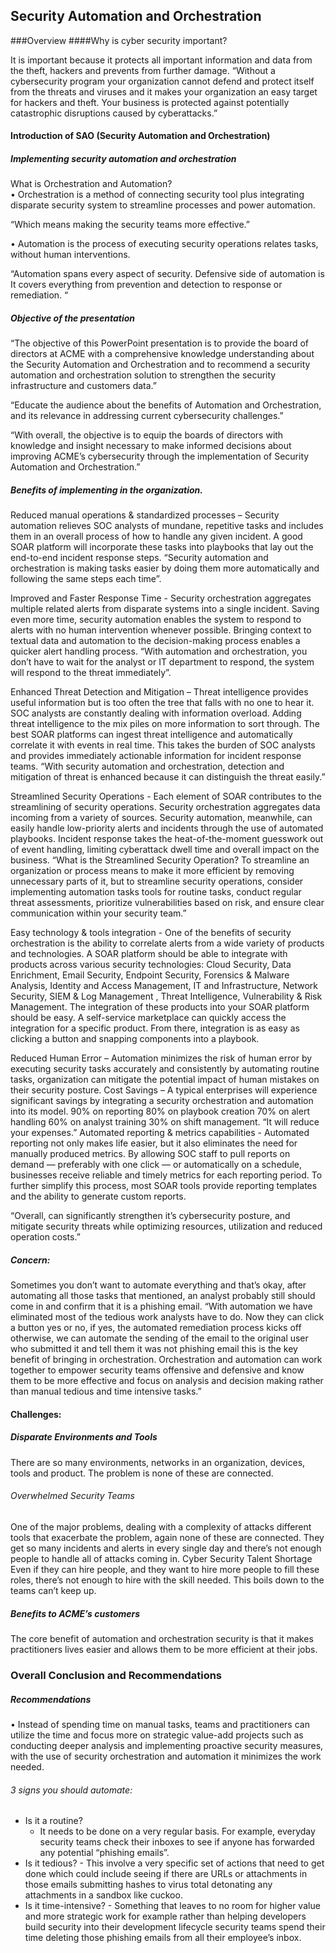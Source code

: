 ## Security Automation and Orchestration

###Overview
####Why is cyber security important?

It is important because it protects all important information and data from the theft, hackers and prevents from further damage.
“Without a cybersecurity program your organization cannot defend and protect itself from the threats and viruses and it makes your organization an easy target for hackers and theft.
Your business is protected against potentially catastrophic disruptions caused by cyberattacks.”

#### Introduction of SAO (Security Automation and Orchestration)
##### Implementing security automation and orchestration

What is Orchestration and Automation?<br>
•	Orchestration is a method of connecting security tool plus integrating disparate security system to streamline processes and power automation.

“Which means making the security teams more effective.”

•	Automation is the process of executing security operations relates tasks, without human interventions.

“Automation spans every aspect of security. Defensive side of automation is It covers everything from prevention and detection to response or remediation. “


##### Objective of the presentation<br>
“The objective of this PowerPoint presentation is to provide the board of directors at ACME with a comprehensive knowledge understanding about the Security Automation and Orchestration and to recommend a security automation and orchestration solution to strengthen the security infrastructure and customers data.”

“Educate the audience about the benefits of Automation and Orchestration, and its relevance in addressing current cybersecurity challenges.”

“With overall, the objective is to equip the boards of directors with knowledge and insight necessary to make informed decisions about improving ACME’s cybersecurity through the implementation of Security Automation and Orchestration.”


##### Benefits of implementing in the organization.

Reduced manual operations & standardized processes – Security automation relieves SOC analysts of mundane, repetitive tasks and includes them in an overall process of how to handle any given incident. A good SOAR platform will incorporate these tasks into playbooks that lay out the end-to-end incident response steps.
“Security automation and orchestration is making tasks easier by doing them more automatically and following the same steps each time”.

Improved and Faster Response Time - Security orchestration aggregates multiple related alerts from disparate systems into a single incident. Saving even more time, security automation enables the system to respond to alerts with no human intervention whenever possible. Bringing context to textual data and automation to the decision-making process enables a quicker alert handling process.
“With automation and orchestration, you don’t have to wait for the analyst or IT department to respond, the system will respond to the threat immediately”.

Enhanced Threat Detection and Mitigation – Threat intelligence provides useful information but is too often the tree that falls with no one to hear it. SOC analysts are constantly dealing with information overload. Adding threat intelligence to the mix piles on more information to sort through.  The best SOAR platforms can ingest threat intelligence and automatically correlate it with events in real time. This takes the burden of SOC analysts and provides immediately actionable information for incident response teams.
“With security automation and orchestration, detection and mitigation of threat is enhanced because it can distinguish the threat easily.”

Streamlined Security Operations - Each element of SOAR contributes to the streamlining of security operations. Security orchestration aggregates data incoming from a variety of sources. Security automation, meanwhile, can easily handle low-priority alerts and incidents through the use of automated playbooks. Incident response takes the heat-of-the-moment guesswork out of event handling, limiting cyberattack dwell time and overall impact on the business. 
“What is the Streamlined Security Operation? To streamline an organization or process means to make it more efficient by removing unnecessary parts of it, but to streamline security operations, consider implementing automation tasks tools for routine tasks, conduct regular threat assessments, prioritize vulnerabilities based on risk, and ensure clear communication within your security team.”

Easy technology & tools integration - One of the benefits of security orchestration is the ability to correlate alerts from a wide variety of products and technologies. A SOAR platform should be able to integrate with products across various security technologies: Cloud Security, Data Enrichment, Email Security, Endpoint Security, Forensics & Malware Analysis, Identity and Access Management, IT and Infrastructure, Network Security, SIEM & Log Management , Threat Intelligence, Vulnerability & Risk Management. The integration of these products into your SOAR platform should be easy. A self-service marketplace can quickly access the integration for a specific product. From there, integration is as easy as clicking a button and snapping components into a playbook.  

Reduced Human Error – Automation minimizes the risk of human error by executing security tasks accurately and consistently by automating routine tasks, organization can mitigate the potential impact of human mistakes on their security posture.
Cost Savings – A typical enterprises will experience significant savings by integrating a security orchestration and automation into its model. 90% on reporting 80% on playbook creation 70% on alert handling 60% on analyst training 30% on shift management.
“It will reduce your expenses.”
Automated reporting & metrics capabilities - Automated reporting not only makes life easier, but it also eliminates the need for manually produced metrics. By allowing SOC staff to pull reports on demand — preferably with one click — or automatically on a schedule, businesses receive reliable and timely metrics for each reporting period. To further simplify this process, most SOAR tools provide reporting templates and the ability to generate custom reports.

“Overall, can significantly strengthen it’s cybersecurity posture, and mitigate security threats while optimizing resources, utilization and reduced operation costs.”

##### Concern:
Sometimes you don’t want to automate everything and that’s okay, after automating all those tasks that mentioned, an analyst probably still should come in and confirm that it is a phishing email.
“With automation we have eliminated most of the tedious work analysts have to do. Now they can click a button yes or no, if yes, the automated remediation process kicks off otherwise, we can automate the sending of the email to the original user who submitted it and tell them it was not phishing email this is the key benefit of bringing in orchestration. Orchestration and automation can work together to empower security teams offensive and defensive and know them to be more effective and focus on analysis and decision making rather than manual tedious and time intensive tasks.”

#### Challenges:

##### Disparate Environments and Tools<br>
There are so many environments, networks in an organization, devices, tools and product. The problem is none of these are connected.

###### Overwhelmed Security Teams<br>
One of the major problems, dealing with a complexity of attacks different tools that exacerbate the problem, again none of these are connected. They get so many incidents and alerts in every single day and there’s not enough people to handle all of attacks coming in.
Cyber Security Talent Shortage
Even if they can hire people, and they want to hire more people to fill these roles, there’s not enough to hire with the skill needed. This boils down to the teams can’t keep up.

##### Benefits to ACME’s customers<br>
The core benefit of automation and orchestration security is that it makes practitioners lives easier and allows them to be more efficient at their jobs.

### Overall Conclusion and Recommendations

##### Recommendations <br>
•	Instead of spending time on manual tasks, teams and practitioners can utilize the time and focus more on strategic value-add projects such as conducting deeper analysis and implementing proactive security measures, with the use of security orchestration and automation it minimizes the work needed.

###### 3 signs you should automate:
* Is it a routine?
    - It needs to be done on a very regular basis. For example, everyday security teams check their inboxes to see if anyone has forwarded any potential “phishing emails”.
* Is it tedious?
	  - This involve a very specific set of actions that need to get done which could include seeing if there are URLs or attachments in those emails submitting hashes to virus total detonating any attachments in a sandbox like cuckoo.
* Is it time-intensive? 
	  - Something that leaves to no room for higher value and more strategic work for example rather than helping developers build security into their development lifecycle security teams spend their time deleting those phishing emails from all their employee’s inbox.
